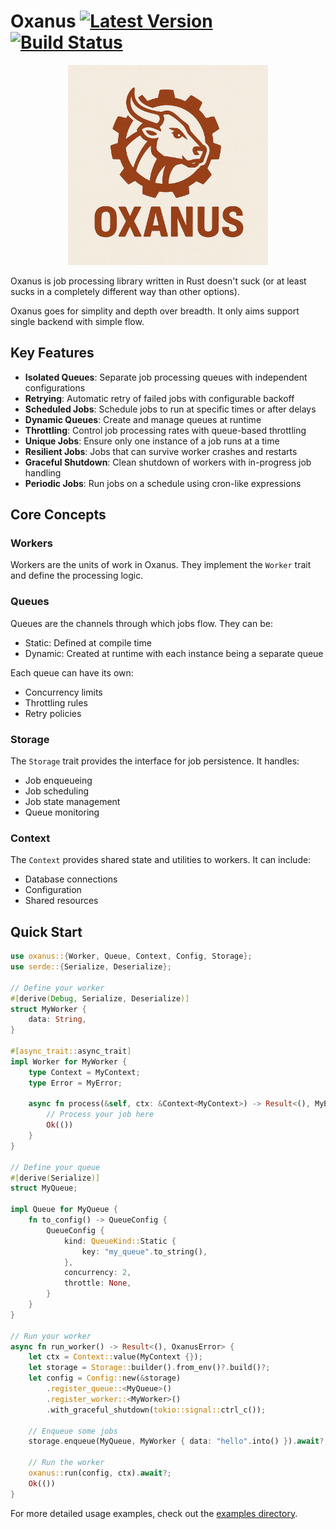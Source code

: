 # Oxanus [![Latest Version](https://img.shields.io/crates/v/oxanus.svg)](https://crates.io/crates/oxanus) [![Build Status](https://img.shields.io/github/actions/workflow/status/oxanus/oxanus/test.yml?branch=main)](https://github.com/oxanus/oxanus/actions)

<p align="center">
  <picture>
    <img alt="Oxanus logo" src="logo.jpg" width="320">
  </picture>
</p>

Oxanus is job processing library written in Rust doesn't suck (or at least sucks in a completely different way than other options).

Oxanus goes for simplity and depth over breadth. It only aims support single backend with simple flow.

## Key Features

- **Isolated Queues**: Separate job processing queues with independent configurations
- **Retrying**: Automatic retry of failed jobs with configurable backoff
- **Scheduled Jobs**: Schedule jobs to run at specific times or after delays
- **Dynamic Queues**: Create and manage queues at runtime
- **Throttling**: Control job processing rates with queue-based throttling
- **Unique Jobs**: Ensure only one instance of a job runs at a time
- **Resilient Jobs**: Jobs that can survive worker crashes and restarts
- **Graceful Shutdown**: Clean shutdown of workers with in-progress job handling
- **Periodic Jobs**: Run jobs on a schedule using cron-like expressions

## Core Concepts

### Workers

Workers are the units of work in Oxanus. They implement the `Worker` trait and define the processing logic.

### Queues

Queues are the channels through which jobs flow. They can be:

- Static: Defined at compile time
- Dynamic: Created at runtime with each instance being a separate queue

Each queue can have its own:

- Concurrency limits
- Throttling rules
- Retry policies

### Storage

The `Storage` trait provides the interface for job persistence. It handles:

- Job enqueueing
- Job scheduling
- Job state management
- Queue monitoring

### Context

The `Context` provides shared state and utilities to workers. It can include:

- Database connections
- Configuration
- Shared resources

## Quick Start

```rust
use oxanus::{Worker, Queue, Context, Config, Storage};
use serde::{Serialize, Deserialize};

// Define your worker
#[derive(Debug, Serialize, Deserialize)]
struct MyWorker {
    data: String,
}

#[async_trait::async_trait]
impl Worker for MyWorker {
    type Context = MyContext;
    type Error = MyError;

    async fn process(&self, ctx: &Context<MyContext>) -> Result<(), MyError> {
        // Process your job here
        Ok(())
    }
}

// Define your queue
#[derive(Serialize)]
struct MyQueue;

impl Queue for MyQueue {
    fn to_config() -> QueueConfig {
        QueueConfig {
            kind: QueueKind::Static {
                key: "my_queue".to_string(),
            },
            concurrency: 2,
            throttle: None,
        }
    }
}

// Run your worker
async fn run_worker() -> Result<(), OxanusError> {
    let ctx = Context::value(MyContext {});
    let storage = Storage::builder().from_env()?.build()?;
    let config = Config::new(&storage)
        .register_queue::<MyQueue>()
        .register_worker::<MyWorker>()
        .with_graceful_shutdown(tokio::signal::ctrl_c());

    // Enqueue some jobs
    storage.enqueue(MyQueue, MyWorker { data: "hello".into() }).await?;

    // Run the worker
    oxanus::run(config, ctx).await?;
    Ok(())
}
```

For more detailed usage examples, check out the [examples directory](https://github.com/oxanus/oxanus/tree/main/examples).
